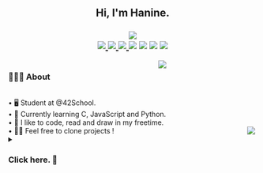 <h2 align="center">
  Hi, I'm Hanine.<br><br>
  <img src="https://readme-typing-svg.demolab.com?font=Playfair+Display&size=25&duration=3000&pause=1000&color=e44753&vCenter=true&repeat=true&width=242&lines=  welcome+to+my+world."/><br>
  <a href="https://github.com/itshanine">
    <img src="https://img.shields.io/badge/github-000000?style=for-the-badge&logo=github&logoColor=white"/>
  </a>
  <a href="https://medium.com/@hanine.scx">
    <img src="https://img.shields.io/badge/Medium-000000?style=for-the-badge&logo=medium&logoColor=white"/>
  </a>
  <a href="https://leetcode.com/itshanine/">
    <img src="https://img.shields.io/badge/LeetCode-000000?style=for-the-badge&logo=LeetCode&logoColor=#d16c06"/>
  </a>
  <img src="https://img.shields.io/badge/mac%20os-000000?style=for-the-badge&logo=macos&logoColor=F0F0F0"/>
  <img src="https://img.shields.io/badge/shell_script-%23121011.svg?style=for-the-badge&logo=gnu-bash&logoColor=white"/>
  <img src="https://img.shields.io/badge/c-%2300599C.svg?style=for-the-badge&logo=c&logoColor=white"/>
  <img src="https://img.shields.io/badge/javascript-%23323330.svg?style=for-the-badge&logo=javascript&logoColor=%23F7DF1E"/>
</h2>


<div style="width: 320px; position: absolute; float: right;">
    <picture>
    <source media="(prefers-color-scheme: dark)" srcset="https://github-readme-stats.vercel.app/api/top-langs/?username=itshanine&layout=compact&card_width=310&bg_color=0d1116&border_color=9e2e36&title_color=e44753&lang_count=2">
    <img align= "right" src="https://github-readme-stats.vercel.app/api/top-langs/?username=itshanine&layout=compact&card_width=310&bg_color=fffefe&border_color=9e2e36&title_color=9e2e36&lang_count=2">
    </picture>
</div>

<div style="width:100%; overflow: hidden;">
     <div style="width: 500px; float: left;">
<h3>
  👩🏻‍💻 About
</h3>
<br>
• 🖥️ Student at @42School. <br>
• 🔭 Currently learning C, JavaScript and Python. <br>
• 🌷 I like to code, read and draw in my freetime.<br>
• 👋🏼 Feel free to clone projects !
<img align="right" src="https://spotify-github-profile.vercel.app/api/view?uid=4h5ba05bm1woc9ob9fgxhy6eu&cover_image=true&theme=novatorem&show_offline=false&background_color=121212&interchange=false&bar_color=e44753&width=350&bar_color_cover=false"/>
     </div>
</div>

<details>
  <summary><h3>Click here. 👀</h3></summary>
  <br>
  <picture>
    <source media="(prefers-color-scheme: dark)" srcset="https://github-readme-stats.vercel.app/api?username=itshanine&show_icons=true&bg_color=0d1116&title_color=9e2e36&border_color=9e2e36&icon_color=be323d&show_icons=false&text_color=e44753&hide_title=true">
    <img src="https://github-readme-stats.vercel.app/api?username=itshanine&show_icons=true&bg_color=fffefe&title_color=9e2e36&border_color=9e2e36&icon_color=be323d&show_icons=false&text_color=505d6c">
  </picture>
</details>
